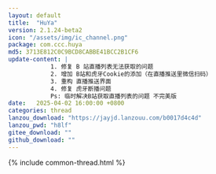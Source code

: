 ```yaml
---
layout: default
title:  "HuYa"
version: 2.1.24-beta2
icon: "/assets/img/ic_channel.png"
package: com.ccc.huya
md5: 3713E812C0C9BCD8CABBE41BCC2B1CF6
update-content: |
            1. 修复 B 站直播列表无法获取的问题
            2. 增加 B站和虎牙Cookie的添加（在直播推送里微信扫码）
            3. 重构 直播推送界面
            4. 修复 虎牙断播问题
            Ps: 临时解决B站获取直播列表的问题 不完美版
date:   2025-04-02 16:00:00 +0800
categories: thread
lanzou_download: "https://jayjd.lanzouu.com/b0017d4c4d"
lanzou_pwd: "h8lf"
gitee_download: ""
github_download: ""
---
```

{% include common-thread.html %}